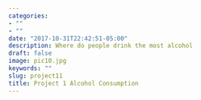 ```yaml
---
categories:
- ""
- ""
date: "2017-10-31T22:42:51-05:00"
description: Where do people drink the most alcohol
draft: false
image: pic10.jpg
keywords: ""
slug: project11
title: Project 1 Alcohol Consumption
---
```

